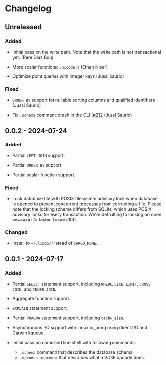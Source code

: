 # Changelog

## Unreleased

### Added

- Initial pass on the write path. Note that the write path is not transactional yet. (Pere Diaz Bou)

- More scalar functions: `unicode()` (Ethan Niser)

- Optimize point queries with integer keys (Jussi Saurio)

### Fixed

- `ORDER BY` support for nullable sorting columns and qualified identifiers (Jussi Saurio)

- Fix `.schema` command crash in the CLI ([#212](https://github.com/penberg/limbo/issues/212) (Jussi Saurio)

## 0.0.2 - 2024-07-24

### Added

- Partial `LEFT JOIN` support.

- Partial `ORDER BY` support.

- Partial scalar function support.

### Fixed

- Lock database file with POSIX filesystem advisory lock when database
  is opened to prevent concurrent processes from corrupting a file.
  Please note that the locking scheme differs from SQLite, which uses
  POSIX advisory locks for every transaction. We're defaulting to
  locking on open because it's faster. (Issue #94)

### Changed

- Install to `~/.limbo/` instead of `CARGO_HOME`.

## 0.0.1 - 2024-07-17

### Added

- Partial `SELECT` statement support, including `WHERE`, `LIKE`,
  `LIMIT`, `CROSS JOIN`, and `INNER JOIN`.

- Aggregate function support.

- `EXPLAIN` statement support.

- Partial `PRAGMA` statement support, including `cache_size`.

- Asynchronous I/O support with Linux io_uring using direct I/O and
  Darwin kqueue.

- Initial pass on command line shell with following commands:
    - `.schema` command that describes the database schema.
    - `.opcodes <opcode>` that describes what a VDBE opcode does.

